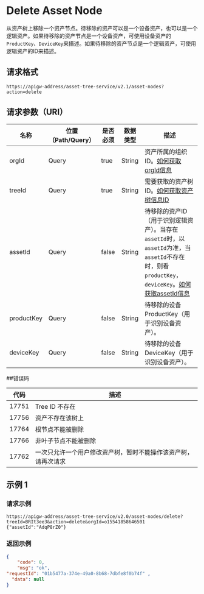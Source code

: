 # Delete Asset Node

从资产树上移除一个资产节点。待移除的资产可以是一个设备资产，也可以是一个逻辑资产。如果待移除的资产节点是一个设备资产，可使用设备资产的`ProductKey`、`DeviceKey`来描述。如果待移除的资产节点是一个逻辑资产，可使用逻辑资产的ID来描述。

## 请求格式

```
https://apigw-address/asset-tree-service/v2.1/asset-nodes?action=delete

```

## 请求参数（URI）

| 名称          | 位置（Path/Query） | 是否必须 | 数据类型 | 描述      |
|---------------|------------------|----------|-----------|--------------|
| orgId         | Query            | true     | String    | 资产所属的组织ID。[如何获取orgId信息](/docs/api/zh_CN/latest/api_faqs#orgid-orgid)                |
| treeId        | Query            | true    | String    | 需要获取的资产树ID。[如何获取资产树信息ID](/docs/api/zh_CN/latest/api_faqs#id)        |
| assetId  | Query            | false    | String    | 待移除的资产ID（用于识别逻辑资产）。当存在`assetId`时，以`assetId`为准，当`assetId`不存在时，则看`productKey`，`deviceKey`。[如何获取assetId信息](/docs/api/zh_CN/latest/api_faqs.html#assetid-assetid)  |
| productKey  | Query            | false    | String    | 待移除的设备ProductKey（用于识别设备资产）。 |
| deviceKey  | Query            | false    | String    | 待移除的设备DeviceKey（用于识别设备资产）。 |


##错误码

| 代码 | 描述    |
|-----------|-----------------------------|
| 17751| Tree ID 不存在                                                 |
| 17756| 资产不存在该树上                                               |
| 17764| 根节点不能被删除                                               |
| 17766| 非叶子节点不能被删除                                           |
| 17762| 一次只允许一个用户修改资产树，暂时不能操作该资产树，请再次请求 |




## 示例 1

### 请求示例

```
https://apigw-address/asset-tree-service/v2.0/asset-nodes/delete?treeId=BRIt3ee3&action=delete&orgId=o15541858646501
{"assetId":"AdqP8rZ0"}
```

### 返回示例

```json
{ 
    "code": 0, 
    "msg": "ok", 
"requestId": "01b5477a-374e-49a0-8b68-7dbfe8f0b74f" ,
  "data": null
} 
```

